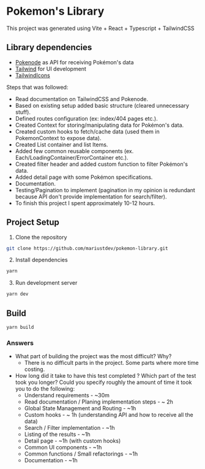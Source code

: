 # Pokemon's Library

This project was generated using Vite + React + Typescript + TailwindCSS

## Library dependencies
- [Pokenode](https://pokenode-ts.vercel.app/) as API for receiving Pokémon's data
- [Tailwind](https://tailwindcss.com/) for UI development
- [TailwindIcons](https://heroicons.com/)

Steps that was followed:

- Read documentation on TailwindCSS and Pokenode.
- Based on existing setup added basic structure (cleared unnecessary stuff).
- Defined routes configuration (ex: index/404 pages etc.).
- Created Context for storing/manipulating data for Pokémon's data.
- Created custom hooks to fetch/cache data (used them in PokemonContext to expose data).
- Created List container and list Items.
- Added few common reusable components (ex. Each/LoadingContainer/ErrorContainer etc.).
- Created filter header and added custom function to filter Pokémon's data.
- Added detail page with some Pokémon specifications.
- Documentation.
- Testing/Pagination to implement (pagination in my opinion is redundant because API don't provide implementation for search/filter).
- To finish this project I spent approximately 10-12 hours.

## Project Setup

1. Clone the repository

```bash
git clone https://github.com/mariustdev/pokemon-library.git
```

2. Install dependencies
```bash
yarn 
```

3. Run development server
```bash
yarn dev
```
## Build


```bash
yarn build
```
### Answers

- What part of building the project was the most difficult? Why?
    - There is no difficult parts in the project. Some parts where more time costing.
- How long did it take to have this test completed ? Which part of the test took you longer? Could you specify roughly the amount of time it took you to do the following:
    - Understand requirements - ~30m
    - Read documentation / Planing implementation steps - ~ 2h
    - Global State Management and Routing - ~1h
    - Custom hooks - ~ 1h (understanding API and how to receive all the data)
    - Search / Filter implementation - ~1h
    - Listing of the results - ~1h
    - Detail page - ~1h (with custom hooks)
    - Common UI components - ~1h
    - Common functions / Small refactorings - ~1h
    - Documentation - ~1h
